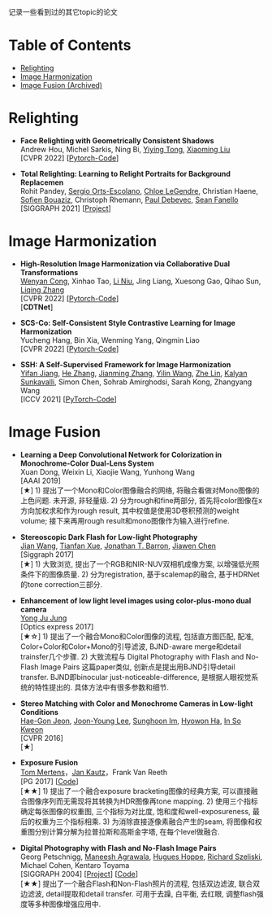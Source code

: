 记录一些看到过的其它topic的论文

# Table of Contents
- [Relighting](#relighting)
- [Image Harmonization](#image-harmonization)
- [Image Fusion (Archived)](#image-fusion)


# Relighting
- **Face Relighting with Geometrically Consistent Shadows** <Br>
Andrew Hou, Michel Sarkis, Ning Bi, [Yiying Tong](http://www.cse.msu.edu/~ytong/), [Xiaoming Liu](http://cvlab.cse.msu.edu/) <Br>
[CVPR 2022] [[Pytorch-Code](https://github.com/andrewhou1/GeomConsistentFR)]   <Br>

- **Total Relighting: Learning to Relight Portraits for Background Replacemen** <Br>
Rohit Pandey, [Sergio Orts-Escolano](https://www.dtic.ua.es/~sorts/), [Chloe LeGendre](http://www.chloelegendre.com/), Christian Haene, [Sofien Bouaziz](http://sofienbouaziz.com/), Christoph Rhemann, [Paul Debevec](http://www.pauldebevec.com/), [Sean Fanello](https://www.seanfanello.it/) <Br>
[SIGGRAPH 2021] [[Project](https://augmentedperception.github.io/total_relighting/)]   <Br>



# Image Harmonization
- **High-Resolution Image Harmonization via Collaborative Dual Transformations** <Br>
[Wenyan Cong](https://wenyancong.com/), Xinhao Tao, [Li Niu](https://bcmi.sjtu.edu.cn/home/niuli/), Jing Liang, Xuesong Gao, Qihao Sun, [Liqing Zhang](https://bcmi.sjtu.edu.cn/~zhangliqing/) <Br>
[CVPR 2022] [[Pytorch-Code](https://github.com/bcmi/CDTNet-High-Resolution-Image-Harmonization)]   <Br>
[**CDTNet**]

- **SCS-Co: Self-Consistent Style Contrastive Learning for Image Harmonization** <Br>
Yucheng Hang, Bin Xia, Wenming Yang, Qingmin Liao <Br>
[CVPR 2022] [[Pytorch-Code](https://github.com/YCHang686/SCS-Co-CVPR2022)]   <Br>

- **SSH: A Self-Supervised Framework for Image Harmonization** <Br>
[Yifan Jiang](http://yifanjiang.net/), [He Zhang](https://sites.google.com/site/hezhangsprinter), [Jianming Zhang](https://jimmie33.github.io/), [Yilin Wang](http://yilinwang.org/), [Zhe Lin](https://sites.google.com/site/zhelin625/), [Kalyan Sunkavalli](http://www.kalyans.org/), Simon Chen, Sohrab Amirghodsi, Sarah Kong, Zhangyang Wang <Br>
[ICCV 2021] [[PyTorch-Code](https://github.com/VITA-Group/SSHarmonization)]   <Br>




# Image Fusion
- **Learning a Deep Convolutional Network for Colorization in Monochrome-Color Dual-Lens System** <Br>
Xuan Dong, Weixin Li, Xiaojie Wang, Yunhong Wang <Br>
[AAAI 2019] <Br>
[★] 1) 提出了一个Mono和Color图像融合的网络, 将融合看做对Mono图像的上色问题. 未开源, 非轻量级. 2) 分为rough和fine两部分, 首先将color图像在x方向加权求和作为rough result, 其中权值是使用3D卷积预测的weight volume; 接下来再用rough result和mono图像作为输入进行refine. <Br>

- **Stereoscopic Dark Flash for Low-light Photography** <Br>
[Jian Wang](https://jianwang-cmu.github.io/), [Tianfan Xue](http://people.csail.mit.edu/tfxue/), [Jonathan T. Barron](https://jonbarron.info/), [Jiawen Chen](http://people.csail.mit.edu/jiawen/)<Br>
[Siggraph 2017] <Br>
[★] 1) 大致浏览, 提出了一个RGB和NIR-NUV双相机成像方案, 以增强低光照条件下的图像质量. 2) 分为registration, 基于scalemap的融合, 基于HDRNet的tone correction三部分. <Br>

- **Enhancement of low light level images using color-plus-mono dual camera** <Br>
[Yong Ju Jung](https://sites.google.com/site/coolyjjung/)<Br>
[Optics express 2017] <Br>
[★☆] 1) 提出了一个融合Mono和Color图像的流程, 包括直方图匹配, 配准, Color+Color和Color+Mono的引导滤波, BJND-aware merge和detail trainsfer几个步骤. 2) 大致流程与 Digital Photography with Flash and No-Flash Image Pairs 这篇paper类似, 创新点是提出用BJND引导detail transfer. BJND即binocular just-noticeable-difference, 是根据人眼视觉系统的特性提出的. 具体方法中有很多参数和细节. <Br>
	
- **Stereo Matching with Color and Monochrome Cameras in Low-light Conditions** <Br>
[Hae-Gon Jeon](https://sites.google.com/site/hgjeoncv/), [Joon-Young Lee](https://joonyoung-cv.github.io/), [Sunghoon Im](https://sunghoonim.github.io/), [Hyowon Ha](https://sites.google.com/site/hyowoncv/), [In So Kweon](https://scholar.google.com/citations?user=XA8EOlEAAAAJ&hl=zh-CN&oi=ao) <Br>
[CVPR 2016] <Br>
[★] 

- **Exposure Fusion** <Br>
[Tom Mertens](http://www.mericam.net/)，[Jan Kautz](http://jankautz.com/)，Frank Van Reeth <Br>
[PG 2017] [[Code](https://github.com/Mericam/exposure-fusion)]   <Br>
[★★] 1) 提出了一个融合exposure bracketing图像的经典方案, 可以直接融合图像序列而无需现将其转换为HDR图像再tone mapping. 2) 使用三个指标确定每张图像的权重图, 三个指标为对比度, 饱和度和well-exposureness, 最后的权重为三个指标相乘. 3) 为消除直接逐像素融合产生的seam, 将图像和权重图分别计算分解为拉普拉斯和高斯金字塔, 在每个level做融合.

- **Digital Photography with Flash and No-Flash Image Pairs** <Br>
Georg Petschnigg, [Maneesh Agrawala](http://vis.berkeley.edu/~maneesh/), [Hugues Hoppe](http://hhoppe.com/), [Richard Szeliski](http://szeliski.org/RichardSzeliski.htm), Michael Cohen, Kentaro Toyama <Br>
[SIGGRAPH 2004] [[Project](http://hhoppe.com/proj/flash/)] [[Code](https://github.com/pranaygupta36/DIP_PROJECT_REPO)]<Br>
[★★] 提出了一个融合Flash和Non-Flash照片的流程, 包括双边滤波, 联合双边滤波, detail提取和detail transfer. 可用于去躁, 白平衡, 去红眼, 调整flash强度等多种图像增强应用中. <Br>
	
